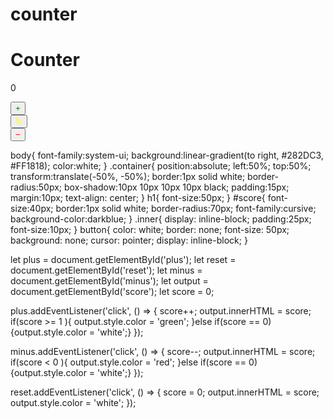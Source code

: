 # counter
<html>
<head>
</head>
<body>
  <div class="container">
    <h1>Counter</h1>
      <p id="score">0</p>
        <div class="cont">
          <div class="inner"><button id="plus" style="color:green;">&plus;</button></div>
          <div class="inner"><button id="reset" style="color:yellow;">&#x21bb;</button></div>
          <div class="inner"><button id="minus" style="color:red;">&minus;</button></div>
    </div>
    </div>
</body>
</html>


body{
    font-family:system-ui;
    background:linear-gradient(to right, #282DC3, #FF1818);
    color:white;
  }
  .container{
    position:absolute;
    left:50%;
    top:50%;
    transform:translate(-50%, -50%);
    border:1px solid white;
    border-radius:50px;
    box-shadow:10px 10px 10px 10px black;
    padding:15px;
    margin:10px;
    text-align: center;
  }
  h1{
    font-size:50px;
  }
  #score{
    font-size:40px; 
    border:1px solid white;
    border-radius:70px;
    font-family:cursive;
    background-color:darkblue;
  }
  .inner{
    display: inline-block;
    padding:25px;
    font-size:10px;
  }
  button{
    color: white;
      border: none;
      font-size: 50px;
      background: none;
      cursor: pointer;
      display: inline-block;
  }
  
  
let plus = document.getElementById('plus');
let reset = document.getElementById('reset');
let minus = document.getElementById('minus');
let output = document.getElementById('score');
let score = 0;

plus.addEventListener('click', () => {
  score++;
  output.innerHTML = score;
  if(score >= 1 ){
    output.style.color = 'green';
  }else if(score == 0){output.style.color = 'white';}
});

minus.addEventListener('click', () => {
  score--;
  output.innerHTML = score;
  if(score < 0 ){
    output.style.color = 'red';
  }else if(score == 0){output.style.color = 'white';}
});

reset.addEventListener('click', () => {
  score = 0;
  output.innerHTML = score;
  output.style.color = 'white';
});
